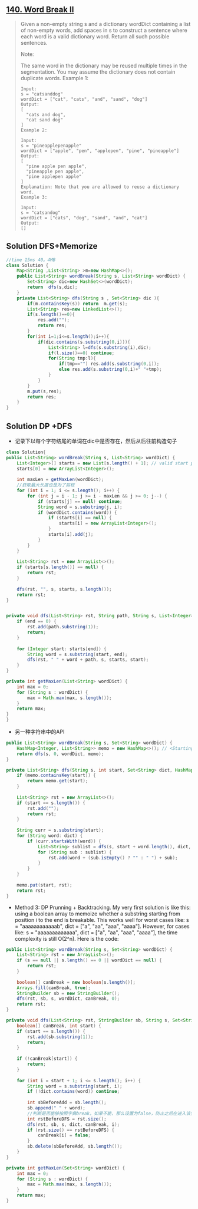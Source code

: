 ## [140. Word Break II](https://leetcode-cn.com/problems/word-break-ii/)

> Given a non-empty string s and a dictionary wordDict containing a list of non-empty words, add spaces in s to construct a sentence where each word is a valid dictionary word. Return all such possible sentences.
>
> Note:
>
> The same word in the dictionary may be reused multiple times in the segmentation.
> You may assume the dictionary does not contain duplicate words.
> Example 1:
>
> ```
> Input:
> s = "catsanddog"
> wordDict = ["cat", "cats", "and", "sand", "dog"]
> Output:
> [
>   "cats and dog",
>   "cat sand dog"
> ]
> Example 2:
> 
> Input:
> s = "pineapplepenapple"
> wordDict = ["apple", "pen", "applepen", "pine", "pineapple"]
> Output:
> [
>   "pine apple pen apple",
>   "pineapple pen apple",
>   "pine applepen apple"
> ]
> Explanation: Note that you are allowed to reuse a dictionary word.
> Example 3:
> 
> Input:
> s = "catsandog"
> wordDict = ["cats", "dog", "sand", "and", "cat"]
> Output:
> []
> ```

## Solution DFS+Memorize

```java
//time 15ms 40。4MB
class Solution {
    Map<String ,List<String> >m=new HashMap<>();
    public List<String> wordBreak(String s, List<String> wordDict) {
        Set<String> dic=new HashSet<>(wordDict);
        return  dfs(s,dic);
    }
    private List<String> dfs(String s , Set<String> dic ){
        if(m.containsKey(s)) return  m.get(s);
        List<String> res=new LinkedList<>();
        if(s.length()==0){
            res.add("");
            return res;
        }
        for(int i=1;i<=s.length();i++){
            if(dic.contains(s.substring(0,i))){
                List<String> l=dfs(s.substring(i),dic);
                if(l.size()==0) continue;
                for(String tmp:l){
                    if(tmp=="") res.add(s.substring(0,i));
                    else res.add(s.substring(0,i)+" "+tmp);
                }
            }
        }
        m.put(s,res);
        return res;
    }
}
```

## Solution DP +DFS

* 记录下以每个字符结尾的单词在dic中是否存在，然后从后往前构造句子

```java
class Solution{
public List<String> wordBreak(String s, List<String> wordDict) {
    List<Integer>[] starts = new List[s.length() + 1]; // valid start positions
    starts[0] = new ArrayList<Integer>();
    
    int maxLen = getMaxLen(wordDict);
    //获取最大长度也是为了剪枝
    for (int i = 1; i <= s.length(); i++) {
        for (int j = i - 1; j >= i - maxLen && j >= 0; j--) {
            if (starts[j] == null) continue;
            String word = s.substring(j, i);
            if (wordDict.contains(word)) {
                if (starts[i] == null) {
                    starts[i] = new ArrayList<Integer>();
                }
                starts[i].add(j);
            }
        }
    }
    
    List<String> rst = new ArrayList<>();
    if (starts[s.length()] == null) {
        return rst;
    }
    
    dfs(rst, "", s, starts, s.length());
    return rst;
}


private void dfs(List<String> rst, String path, String s, List<Integer>[] starts, int end) {
    if (end == 0) {
        rst.add(path.substring(1));
        return;
    }
    
    for (Integer start: starts[end]) {
        String word = s.substring(start, end);
        dfs(rst, " " + word + path, s, starts, start);
    }
}

private int getMaxLen(List<String> wordDict) {
    int max = 0;
    for (String s : wordDict) {
        max = Math.max(max, s.length());
    }
    return max;
}
}
```

* 另一种字符串中的API

```java
public List<String> wordBreak(String s, Set<String> wordDict) {
    HashMap<Integer, List<String>> memo = new HashMap<>(); // <Starting index, rst list>
    return dfs(s, 0, wordDict, memo);
}

private List<String> dfs(String s, int start, Set<String> dict, HashMap<Integer, List<String>> memo) {
    if (memo.containsKey(start)) {
        return memo.get(start);
    }
    
    List<String> rst = new ArrayList<>();
    if (start == s.length()) {
        rst.add("");
        return rst;
    }
    
    String curr = s.substring(start);
    for (String word: dict) {
        if (curr.startsWith(word)) {
            List<String> sublist = dfs(s, start + word.length(), dict, memo);
            for (String sub : sublist) {
                rst.add(word + (sub.isEmpty() ? "" : " ") + sub);
            }
        }
    }
    
    memo.put(start, rst);
    return rst;
}
```

* Method 3: DP Prunning + Backtracking. My very first solution is like this: using a boolean array to memoize whether a substring starting from position i to the end is breakable. This works well for worst cases like: s = "aaaaaaaaaaaab", dict = ["a", "aa", "aaa", "aaaa"]. However, for cases like: s = "aaaaaaaaaaaaa", dict = ["a", "aa", "aaa", "aaaa"], the time complexity is still O(2^n). Here is the code:

```java
public List<String> wordBreak(String s, Set<String> wordDict) {
    List<String> rst = new ArrayList<>();
    if (s == null || s.length() == 0 || wordDict == null) {
        return rst;
    }
    
    boolean[] canBreak = new boolean[s.length()];
    Arrays.fill(canBreak, true);
    StringBuilder sb = new StringBuilder();
    dfs(rst, sb, s, wordDict, canBreak, 0);
    return rst;
}

private void dfs(List<String> rst, StringBuilder sb, String s, Set<String> dict, 
    boolean[] canBreak, int start) {
    if (start == s.length()) {
        rst.add(sb.substring(1));
        return;
    }
    
    if (!canBreak[start]) {
        return;
    }
    
    for (int i = start + 1; i <= s.length(); i++) {
        String word = s.substring(start, i);
        if (!dict.contains(word)) continue;
        
        int sbBeforeAdd = sb.length();
        sb.append(" " + word);
        //判断是否能够按照字典break，如果不能，那么设置为false，防止之后在进入该分支	
        int rstBeforeDFS = rst.size();
        dfs(rst, sb, s, dict, canBreak, i);
        if (rst.size() == rstBeforeDFS) {
            canBreak[i] = false;
        }
        sb.delete(sbBeforeAdd, sb.length());
    }
}

private int getMaxLen(Set<String> wordDict) {
    int max = 0;
    for (String s : wordDict) {
        max = Math.max(max, s.length());
    }
    return max;
}
```

